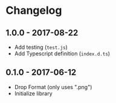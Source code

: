 # Changelog

## 1.0.0 - 2017-08-22

- Add testing (`test.js`)
- Add Typescript definition (`index.d.ts`)

## 0.1.0 - 2017-06-12

- Drop Format (only uses ".png")
- Initialize library